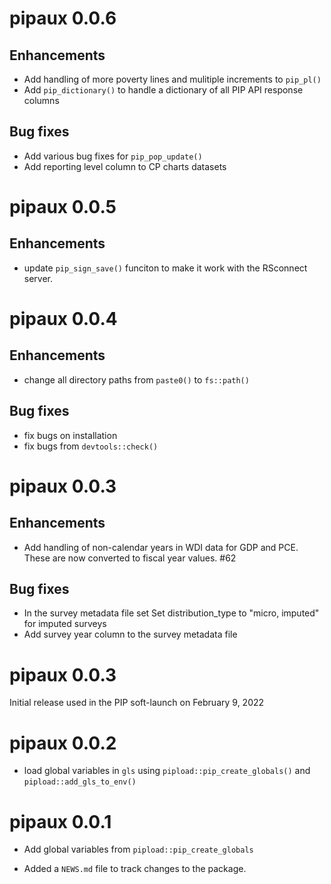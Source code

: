 # pipaux 0.0.6

## Enhancements

* Add handling of more poverty lines and mulitiple increments to `pip_pl()`
* Add `pip_dictionary()` to handle a dictionary of all PIP API response columns

## Bug fixes

* Add various bug fixes for `pip_pop_update()`
* Add reporting level column to CP charts datasets 

# pipaux 0.0.5

## Enhancements

* update `pip_sign_save()` funciton to make it work with the RSconnect server.

# pipaux 0.0.4

## Enhancements

* change all directory paths from `paste0()` to `fs::path()`

## Bug fixes

* fix bugs on installation
* fix bugs from `devtools::check()`

# pipaux 0.0.3

## Enhancements

* Add handling of non-calendar years in WDI data for GDP and PCE. These are now converted to fiscal year values. #62

## Bug fixes
 
* In the survey metadata file set Set distribution_type to "micro, imputed" for imputed surveys  
* Add survey year column to the survey metadata file 
# pipaux 0.0.3

Initial release used in the PIP soft-launch on February 9, 2022
# pipaux 0.0.2

* load global variables in `gls` using `pipload::pip_create_globals()` and `pipload::add_gls_to_env()`

# pipaux 0.0.1

* Add global variables from `pipload::pip_create_globals`

* Added a `NEWS.md` file to track changes to the package.
